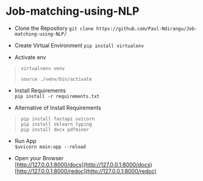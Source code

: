 # Job-matching-using-NLP

* Clone the Repository
`git clone https://github.com/Paul-Ndirangu/Job-matching-using-NLP/`

* Create Virtual Environment
`pip install virtualenv`

* Activate env
> `virtualvenv venv`
> 
> `source ./venv/bin/activate`

* Install Requirements<br/>
`pip install -r requirements.txt`

* Alternative of Install Requirements<br/>
>   `pip install fastapi uvicorn`<br/>
>   `pip install sklearn typing`<br/>
>   `pip install docx pdfminer`<br/>

* Run App<br/>
`$uvicorn main:app --reload`

* Open your Browser<br/>
  [http://127.0.0.1:8000/docs](http://127.0.0.1:8000/docs)<br/>
  [http://127.0.0.1:8000/redoc](http://127.0.0.1:8000/redoc) 
